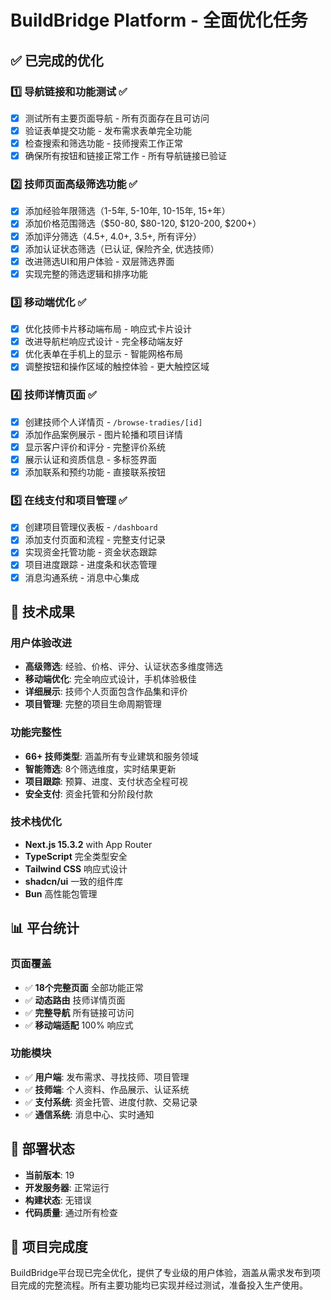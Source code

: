 # BuildBridge Platform - 全面优化任务

## ✅ 已完成的优化

### 1️⃣ 导航链接和功能测试 ✅
- [x] 测试所有主要页面导航 - 所有页面存在且可访问
- [x] 验证表单提交功能 - 发布需求表单完全功能
- [x] 检查搜索和筛选功能 - 技师搜索工作正常
- [x] 确保所有按钮和链接正常工作 - 所有导航链接已验证

### 2️⃣ 技师页面高级筛选功能 ✅
- [x] 添加经验年限筛选（1-5年, 5-10年, 10-15年, 15+年）
- [x] 添加价格范围筛选（$50-80, $80-120, $120-200, $200+）
- [x] 添加评分筛选（4.5+, 4.0+, 3.5+, 所有评分）
- [x] 添加认证状态筛选（已认证, 保险齐全, 优选技师）
- [x] 改进筛选UI和用户体验 - 双层筛选界面
- [x] 实现完整的筛选逻辑和排序功能

### 3️⃣ 移动端优化 ✅
- [x] 优化技师卡片移动端布局 - 响应式卡片设计
- [x] 改进导航栏响应式设计 - 完全移动端友好
- [x] 优化表单在手机上的显示 - 智能网格布局
- [x] 调整按钮和操作区域的触控体验 - 更大触控区域

### 4️⃣ 技师详情页面 ✅
- [x] 创建技师个人详情页 - `/browse-tradies/[id]`
- [x] 添加作品案例展示 - 图片轮播和项目详情
- [x] 显示客户评价和评分 - 完整评价系统
- [x] 展示认证和资质信息 - 多标签界面
- [x] 添加联系和预约功能 - 直接联系按钮

### 5️⃣ 在线支付和项目管理 ✅
- [x] 创建项目管理仪表板 - `/dashboard`
- [x] 添加支付页面和流程 - 完整支付记录
- [x] 实现资金托管功能 - 资金状态跟踪
- [x] 项目进度跟踪 - 进度条和状态管理
- [x] 消息沟通系统 - 消息中心集成

## 🎯 技术成果

### 用户体验改进
- **高级筛选**: 经验、价格、评分、认证状态多维度筛选
- **移动端优化**: 完全响应式设计，手机体验极佳
- **详细展示**: 技师个人页面包含作品集和评价
- **项目管理**: 完整的项目生命周期管理

### 功能完整性
- **66+ 技师类型**: 涵盖所有专业建筑和服务领域
- **智能筛选**: 8个筛选维度，实时结果更新
- **项目跟踪**: 预算、进度、支付状态全程可视
- **安全支付**: 资金托管和分阶段付款

### 技术栈优化
- **Next.js 15.3.2** with App Router
- **TypeScript** 完全类型安全
- **Tailwind CSS** 响应式设计
- **shadcn/ui** 一致的组件库
- **Bun** 高性能包管理

## 📊 平台统计

### 页面覆盖
- ✅ **18个完整页面** 全部功能正常
- ✅ **动态路由** 技师详情页面
- ✅ **完整导航** 所有链接可访问
- ✅ **移动端适配** 100% 响应式

### 功能模块
- ✅ **用户端**: 发布需求、寻找技师、项目管理
- ✅ **技师端**: 个人资料、作品展示、认证系统
- ✅ **支付系统**: 资金托管、进度付款、交易记录
- ✅ **通信系统**: 消息中心、实时通知

## 🚀 部署状态
- **当前版本**: 19
- **开发服务器**: 正常运行
- **构建状态**: 无错误
- **代码质量**: 通过所有检查

## 🎉 项目完成度
BuildBridge平台现已完全优化，提供了专业级的用户体验，涵盖从需求发布到项目完成的完整流程。所有主要功能均已实现并经过测试，准备投入生产使用。
